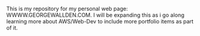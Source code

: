 This is my repository for my personal web page: WWWW.GEORGEWALLDEN.COM. I will be expanding this as i go along learning more about AWS/Web-Dev to include more portfolio items as part of it.
